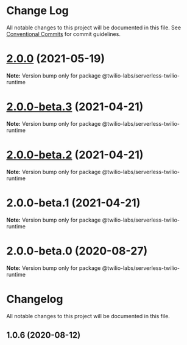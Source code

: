 # Change Log

All notable changes to this project will be documented in this file.
See [Conventional Commits](https://conventionalcommits.org) for commit guidelines.

# [2.0.0](https://github.com/twilio-labs/serverless-toolkit/compare/@twilio-labs/serverless-twilio-runtime@2.0.0-beta.3...@twilio-labs/serverless-twilio-runtime@2.0.0) (2021-05-19)

**Note:** Version bump only for package @twilio-labs/serverless-twilio-runtime





# [2.0.0-beta.3](https://github.com/twilio-labs/serverless-toolkit/compare/@twilio-labs/serverless-twilio-runtime@2.0.0-beta.2...@twilio-labs/serverless-twilio-runtime@2.0.0-beta.3) (2021-04-21)

**Note:** Version bump only for package @twilio-labs/serverless-twilio-runtime





# [2.0.0-beta.2](https://github.com/twilio-labs/serverless-toolkit/compare/@twilio-labs/serverless-twilio-runtime@2.0.0-beta.1...@twilio-labs/serverless-twilio-runtime@2.0.0-beta.2) (2021-04-21)

**Note:** Version bump only for package @twilio-labs/serverless-twilio-runtime





# 2.0.0-beta.1 (2021-04-21)

**Note:** Version bump only for package @twilio-labs/serverless-twilio-runtime





# 2.0.0-beta.0 (2020-08-27)

**Note:** Version bump only for package @twilio-labs/serverless-twilio-runtime





# Changelog

All notable changes to this project will be documented in this file.

<a name="1.0.6"></a>

## 1.0.6 (2020-08-12)

